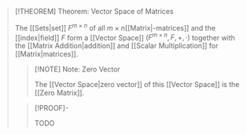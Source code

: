 >[!THEOREM] Theorem: Vector Space of Matrices
>
>The [[Sets|set]] $F^{m\times n}$ of all $m \times n$[[Matrix|-matrices]] and the [[index|field]] $F$ form a [[Vector Space]] $(F^{m\times n}, F, +, \cdot)$ together with the [[Matrix Addition|addition]] and [[Scalar Multiplication]] for [[Matrix|matrices]].
>
>>[!NOTE] Note: Zero Vector
>>
>>The [[Vector Space|zero vector]] of this [[Vector Space]] is the [[Zero Matrix]].
>>
>
>>[!PROOF]-
>>
>>TODO
>>
>
